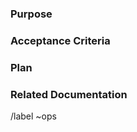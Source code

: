 ### Purpose
<!-- Write down what operation is required -->

### Acceptance Criteria
<!-- How do we know that the ops is correctly done -->


### Plan

<!-- Required tasks to achieve the objective

- [ ] task 1
- [ ] task 2
- [ ] task 3

-->


### Related Documentation
<!-- Any useful reference -->


<!-- Please label the status and the domain -->
/label ~ops
